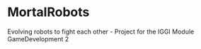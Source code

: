 # MortalRobots
Evolving robots to fight each other - Project for the IGGI Module GameDevelopment 2 
